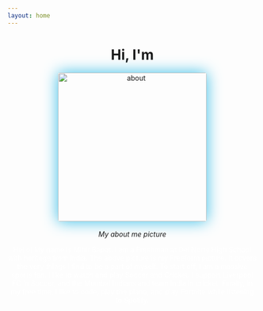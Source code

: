 ```yaml
---
layout: home
---
```




<h1 align="center">Hi, I'm <span class="auto-type"></span></h1>

<script src="https://cdn.jsdelivr.net/npm/typed.js@2.0.12"></script>

<script>
    var typed = new Typed(".auto-type", {
        strings: ["Mihir", "a Coder", "a Gamer", "a Kopite"],
        typeSpeed: 200,
        backSpeed: 200,
        loop: true
    })
</script>

<div align="center">
<img align="center" style="border-radius: 4px; box-shadow: 0px 0px 30px #35bde7;" src="{{site.baseurl}}/images/Freeform.png" height="300px" alt="about"/>
<br>
<br>
<em>My about me picture</em>
</div>



<p align="center" style="color:white;">Hello! My name is Mihir Bapat. I am a Freshman at Del Norte High School with heritage from India. The above picture is my Freeform picture. It covers the very things I find to be a part of myself. To start off, I am a massive sports fan. I like to watch and play Soccer and Cricket. I support Liverpool FC in Soccer, and the Mumbai Indians and team India in cricket. Finally, in my free time, I like to code, play the piano, and play Fortnite while listening to Spotify. </p>

